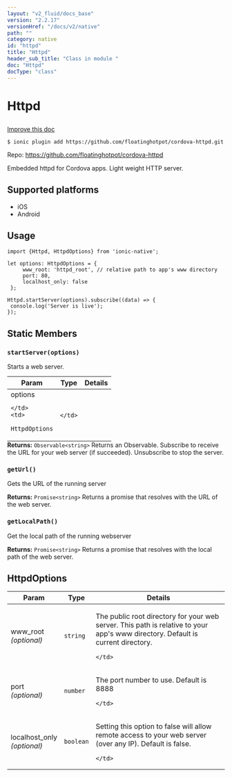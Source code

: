 ```yaml
---
layout: "v2_fluid/docs_base"
version: "2.2.17"
versionHref: "/docs/v2/native"
path: ""
category: native
id: "httpd"
title: "Httpd"
header_sub_title: "Class in module "
doc: "Httpd"
docType: "class"
---
```








<h1 class="api-title">
  
  Httpd
  

  

  </h1>

<a class="improve-v2-docs" href="http://github.com/driftyco/ionic-native/edit/master/src/plugins/httpd.ts#L19">
  Improve this doc
</a>



<!-- decorators -->





<pre><code>$ ionic plugin add https://github.com/floatinghotpot/cordova-httpd.git</code></pre>
<p>Repo:
  <a href="https://github.com/floatinghotpot/cordova-httpd">
    https://github.com/floatinghotpot/cordova-httpd
  </a>
</p>

<!-- description -->

<p>Embedded httpd for Cordova apps. Light weight HTTP server.</p>


<!-- @platforms tag -->
<h2>Supported platforms</h2>

<ul>
  <li>iOS</li><li>Android</li>
</ul>

<!-- @platforms tag end -->


<!-- if doc.decorators -->

<!-- @usage tag -->

<h2>Usage</h2>

<pre><code class="lang-typescript">import {Httpd, HttpdOptions} from &#39;ionic-native&#39;;

let options: HttpdOptions = {
     www_root: &#39;httpd_root&#39;, // relative path to app&#39;s www directory
     port: 80,
     localhost_only: false
 };

Httpd.startServer(options).subscribe((data) =&gt; {
 console.log(&#39;Server is live&#39;);
});
</code></pre>




<!-- @property tags -->


<h2>Static Members</h2>

<div id="startServer"></div>
<h3><code>startServer(options)</code>
  
</h3>




Starts a web server.


<table class="table param-table" style="margin:0;">
  <thead>
  <tr>
    <th>Param</th>
    <th>Type</th>
    <th>Details</th>
  </tr>
  </thead>
  <tbody>
  
  <tr>
    <td>
      options
      
      
    </td>
    <td>
      
<code>HttpdOptions</code>
    </td>
    <td>
      
      
    </td>
  </tr>
  
  </tbody>
</table>





<div class="return-value" markdown="1">
  <i class="icon ion-arrow-return-left"></i>
  <b>Returns:</b> 
<code>Observable&lt;string&gt;</code> Returns an Observable. Subscribe to receive the URL for your web server (if succeeded). Unsubscribe to stop the server.
</div>



<div id="getUrl"></div>
<h3><code>getUrl()</code>
  
</h3>


Gets the URL of the running server






<div class="return-value" markdown="1">
  <i class="icon ion-arrow-return-left"></i>
  <b>Returns:</b> 
<code>Promise&lt;string&gt;</code> Returns a promise that resolves with the URL of the web server.
</div>



<div id="getLocalPath"></div>
<h3><code>getLocalPath()</code>
  
</h3>


Get the local path of the running webserver






<div class="return-value" markdown="1">
  <i class="icon ion-arrow-return-left"></i>
  <b>Returns:</b> 
<code>Promise&lt;string&gt;</code> Returns a promise that resolves with the local path of the web server.
</div>




<!-- methods on the class -->



<!-- other classes -->

<!-- end other classes -->

<!-- interfaces -->

<!--<h2><a class="anchor" name="interfaces" href="#interfaces"></a>Interfaces</h2>-->


<h2><a class="anchor" name="HttpdOptions" href="#HttpdOptions"></a>HttpdOptions</h2>


<table class="table param-table" style="margin:0;">
  <thead>
  <tr>
    <th>Param</th>
    <th>Type</th>
    <th>Details</th>
  </tr>
  </thead>
  <tbody>
  
  <tr>
    <td>
      www_root
      <div><em>(optional)</em></div>
    </td>
    <td>
      <code>string</code>
    </td>
    <td>
      <p>The public root directory for your web server. This path is relative to your app&#39;s www directory.
Default is current directory.</p>

    </td>
  </tr>
  
  <tr>
    <td>
      port
      <div><em>(optional)</em></div>
    </td>
    <td>
      <code>number</code>
    </td>
    <td>
      <p>The port number to use.
Default is 8888</p>

    </td>
  </tr>
  
  <tr>
    <td>
      localhost_only
      <div><em>(optional)</em></div>
    </td>
    <td>
      <code>boolean</code>
    </td>
    <td>
      <p>Setting this option to false will allow remote access to your web server (over any IP).
Default is false.</p>

    </td>
  </tr>
  
  </tbody>
</table>





<!-- end interfaces -->

<!-- related link --><!-- end content block -->


<!-- end body block -->

